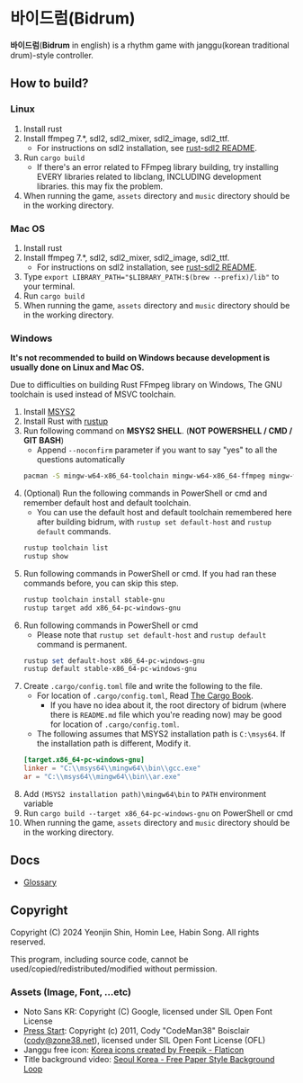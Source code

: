 # 바이드럼(Bidrum)
**바이드럼**(**Bidrum** in english) is a rhythm game with janggu(korean traditional drum)-style controller.

## How to build?
### Linux
1. Install rust
1. Install ffmpeg 7.*, sdl2, sdl2_mixer, sdl2_image, sdl2_ttf.
    - For instructions on sdl2 installation, see [rust-sdl2 README](https://github.com/Rust-SDL2/rust-sdl2).
1. Run `cargo build`
    - If there's an error related to FFmpeg library building, try installing EVERY libraries related to libclang, INCLUDING development libraries. this may fix the problem.
1. When running the game, `assets` directory and `music` directory should be in the working directory.

### Mac OS
1. Install rust
1. Install ffmpeg 7.*, sdl2, sdl2_mixer, sdl2_image, sdl2_ttf.
    - For instructions on sdl2 installation, see [rust-sdl2 README](https://github.com/Rust-SDL2/rust-sdl2).
1. Type `export LIBRARY_PATH="$LIBRARY_PATH:$(brew --prefix)/lib"` to your terminal.
1. Run `cargo build`
1. When running the game, `assets` directory and `music` directory should be in the working directory.


### Windows
**It's not recommended to build on Windows because development is usually done on Linux and Mac OS.**

Due to difficulties on building Rust FFmpeg library on Windows, The GNU toolchain is used instead of MSVC toolchain.

1. Install [MSYS2](https://www.msys2.org)
1. Install Rust with [rustup](https://rustup.rs)
1. Run following command on **MSYS2 SHELL**. (**NOT POWERSHELL / CMD / GIT BASH**)
    - Append `--noconfirm` parameter if you want to say "yes" to all the questions automatically
    ```bash
    pacman -S mingw-w64-x86_64-toolchain mingw-w64-x86_64-ffmpeg mingw-w64-x86_64-clang mingw-w64-x86_64-SDL2 mingw-w64-x86_64-SDL2_ttf mingw-w64-x86_64-SDL2_image mingw-w64-x86_64-SDL2_mixer
    ```
1. (Optional) Run the following commands in PowerShell or cmd and remember default host and default toolchain.
    - You can use the default host and default toolchain remembered here after building bidrum, with `rustup set default-host` and `rustup default` commands.
    ```powershell
    rustup toolchain list
    rustup show
    ```
1. Run following commands in PowerShell or cmd. If you had ran these commands before, you can skip this step.
    ```powershell
    rustup toolchain install stable-gnu
    rustup target add x86_64-pc-windows-gnu
    ```
1. Run following commands in PowerShell or cmd
    - Please note that `rustup set default-host` and `rustup default` command is permanent.
    ```powershell
    rustup set default-host x86_64-pc-windows-gnu
    rustup default stable-x86_64-pc-windows-gnu
    ```
1. Create `.cargo/config.toml` file and write the following to the file.
    - For location of `.cargo/config.toml`, Read [The Cargo Book](https://doc.rust-lang.org/cargo/reference/config.html#hierarchical-structure).
        - If you have no idea about it, the root directory of bidrum (where there is `README.md` file which you're reading now) may be good for location of `.cargo/config.toml`.
    - The following assumes that MSYS2 installation path is `C:\msys64`. If the installation path is different, Modify it.
    ```toml
    [target.x86_64-pc-windows-gnu]
    linker = "C:\\msys64\\mingw64\\bin\\gcc.exe"
    ar = "C:\\msys64\\mingw64\\bin\\ar.exe"
    ```
1. Add `(MSYS2 installation path)\mingw64\bin` to `PATH` environment variable
1. Run `cargo build --target x86_64-pc-windows-gnu` on PowerShell or cmd
1. When running the game, `assets` directory and `music` directory should be in the working directory.

## Docs
- [Glossary](docs/glossary.md)

## Copyright
Copyright (C) 2024 Yeonjin Shin, Homin Lee, Habin Song. All rights reserved.

This program, including source code, cannot be used/copied/redistributed/modified without permission.

### Assets (Image, Font, ...etc)
 - Noto Sans KR: Copyright (C) Google, licensed under SIL Open Font License
 - [Press Start](https://www.fontspace.com/press-start-2p-font-f11591): Copyright (c) 2011, Cody "CodeMan38" Boisclair (cody@zone38.net), licensed under SIL Open Font License (OFL)
 - Janggu free icon: [Korea icons created by Freepik - Flaticon](https://www.flaticon.com/free-icons/korea)
 - Title background video: [Seoul Korea - Free Paper Style Background Loop](https://www.youtube.com/watch?v=6G_v0eLtbRE)
